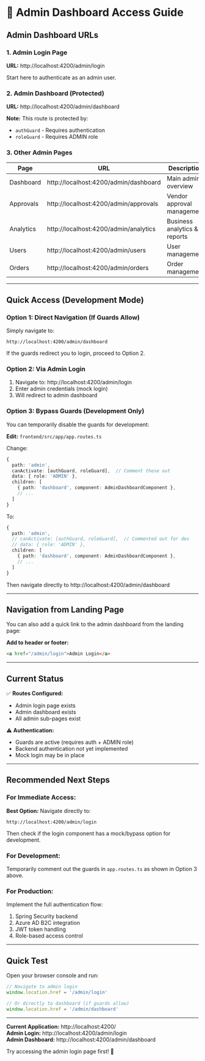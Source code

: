 # 🔐 Admin Dashboard Access Guide

## Admin Dashboard URLs

### 1. Admin Login Page
**URL:** http://localhost:4200/admin/login

Start here to authenticate as an admin user.

### 2. Admin Dashboard (Protected)
**URL:** http://localhost:4200/admin/dashboard

**Note:** This route is protected by:
- `authGuard` - Requires authentication
- `roleGuard` - Requires ADMIN role

### 3. Other Admin Pages

| Page | URL | Description |
|------|-----|-------------|
| Dashboard | http://localhost:4200/admin/dashboard | Main admin overview |
| Approvals | http://localhost:4200/admin/approvals | Vendor approval management |
| Analytics | http://localhost:4200/admin/analytics | Business analytics & reports |
| Users | http://localhost:4200/admin/users | User management |
| Orders | http://localhost:4200/admin/orders | Order management |

---

## Quick Access (Development Mode)

### Option 1: Direct Navigation (If Guards Allow)

Simply navigate to:
```
http://localhost:4200/admin/dashboard
```

If the guards redirect you to login, proceed to Option 2.

### Option 2: Via Admin Login

1. Navigate to: http://localhost:4200/admin/login
2. Enter admin credentials (mock login)
3. Will redirect to admin dashboard

### Option 3: Bypass Guards (Development Only)

You can temporarily disable the guards for development:

**Edit:** `frontend/src/app/app.routes.ts`

Change:
```typescript
{
  path: 'admin',
  canActivate: [authGuard, roleGuard],  // Comment these out
  data: { role: 'ADMIN' },
  children: [
    { path: 'dashboard', component: AdminDashboardComponent },
    // ...
  ]
}
```

To:
```typescript
{
  path: 'admin',
  // canActivate: [authGuard, roleGuard],  // Commented out for dev
  // data: { role: 'ADMIN' },
  children: [
    { path: 'dashboard', component: AdminDashboardComponent },
    // ...
  ]
}
```

Then navigate directly to http://localhost:4200/admin/dashboard

---

## Navigation from Landing Page

You can also add a quick link to the admin dashboard from the landing page:

**Add to header or footer:**
```html
<a href="/admin/login">Admin Login</a>
```

---

## Current Status

✅ **Routes Configured:**
- Admin login page exists
- Admin dashboard exists  
- All admin sub-pages exist

⚠️ **Authentication:**
- Guards are active (requires auth + ADMIN role)
- Backend authentication not yet implemented
- Mock login may be in place

---

## Recommended Next Steps

### For Immediate Access:

**Best Option:** Navigate directly to:
```
http://localhost:4200/admin/login
```

Then check if the login component has a mock/bypass option for development.

### For Development:

Temporarily comment out the guards in `app.routes.ts` as shown in Option 3 above.

### For Production:

Implement the full authentication flow:
1. Spring Security backend
2. Azure AD B2C integration
3. JWT token handling
4. Role-based access control

---

## Quick Test

Open your browser console and run:
```javascript
// Navigate to admin login
window.location.href = '/admin/login'

// Or directly to dashboard (if guards allow)
window.location.href = '/admin/dashboard'
```

---

**Current Application:** http://localhost:4200/  
**Admin Login:** http://localhost:4200/admin/login  
**Admin Dashboard:** http://localhost:4200/admin/dashboard  

Try accessing the admin login page first! 🚀
